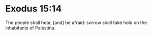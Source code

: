 # Exodus 15:14

The people shall hear, [and] be afraid: sorrow shall take hold on the inhabitants of Palestina.